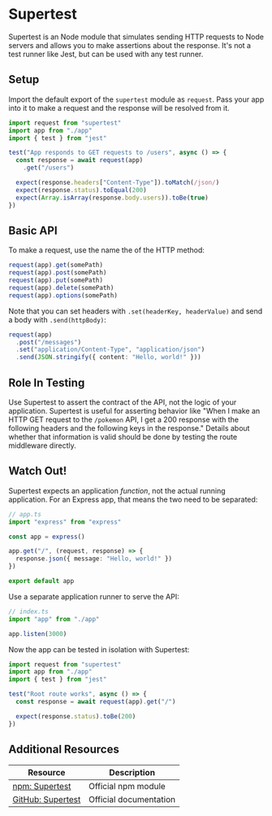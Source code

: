 # Supertest

Supertest is an Node module that simulates sending HTTP requests to Node servers and allows you to make assertions about the response. It's not a test runner like Jest, but can be used with any test runner.

## Setup

Import the default export of the `supertest` module as `request`. Pass your app into it to make a request and the response will be resolved from it.

```ts
import request from "supertest"
import app from "./app"
import { test } from "jest"

test("App responds to GET requests to /users", async () => {
  const response = await request(app)
    .get("/users")

  expect(response.headers["Content-Type"]).toMatch(/json/)
  expect(response.status).toEqual(200)
  expect(Array.isArray(response.body.users)).toBe(true)
})
```

## Basic API

To make a request, use the name the of the HTTP method:

```ts
request(app).get(somePath)
request(app).post(somePath)
request(app).put(somePath)
request(app).delete(somePath)
request(app).options(somePath)
```

Note that you can set headers with `.set(headerKey, headerValue)` and send a body with `.send(httpBody)`:

```ts
request(app)
  .post("/messages")
  .set("application/Content-Type", "application/json")
  .send(JSON.stringify({ content: "Hello, world!" }))
```

## Role In Testing

Use Supertest to assert the contract of the API, not the logic of your application. Supertest is useful for asserting behavior like "When I make an HTTP GET request to the `/pokemon` API, I get a 200 response with the following headers and the following keys in the response." Details about whether that information is valid should be done by testing the route middleware directly.

## Watch Out!

Supertest expects an application _function_, not the actual running application. For an Express app, that means the two need to be separated:

```ts
// app.ts
import "express" from "express"

const app = express()

app.get("/", (request, response) => {
  response.json({ message: "Hello, world!" })
})

export default app
```

Use a separate application runner to serve the API:

```ts
// index.ts
import "app" from "./app"

app.listen(3000)
```

Now the app can be tested in isolation with Supertest:

```ts
import request from "supertest"
import app from "./app"
import { test } from "jest"

test("Root route works", async () => {
  const response = await request(app).get("/")

  expect(response.status).toBe(200)
})
```

## Additional Resources

| Resource | Description |
| --- | --- |
| [npm: Supertest](https://www.npmjs.com/package/supertest) | Official npm module |
| [GitHub: Supertest](https://github.com/visionmedia/supertest#readme) | Official documentation |
